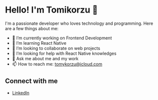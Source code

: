 # Hello! I'm Tomikorzu 👋

I'm a passionate developer who loves technology and programming. Here are a few things about me:

- 🔭 I’m currently working on Frontend Development
- 🌱 I’m learning React Native
- 👯 I’m looking to collaborate on web projects
- 🤔 I’m looking for help with React Native knowledges
- 💬 Ask me about me and my work
- 📫 How to reach me: [tomykorzu@icloud.com](mailto:tomykorzu@icloud.com)

## Connect with me
- [LinkedIn](https://www.linkedin.com/in/tomas-korzusehec)
